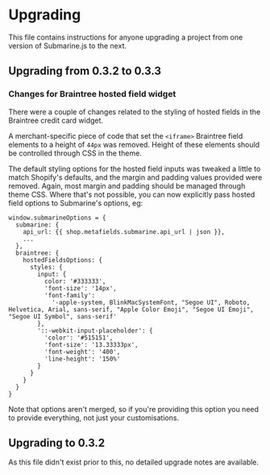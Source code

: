 # Upgrading
This file contains instructions for anyone upgrading a project from one version of Submarine.js to the next.

## Upgrading from 0.3.2 to 0.3.3

### Changes for Braintree hosted field widget
There were a couple of changes related to the styling of hosted fields in the Braintree credit card widget.

A merchant-specific piece of code that set the `<iframe>` Braintree field elements to a height of `44px` was removed.
Height of these elements should be controlled through CSS in the theme.

The default styling options for the hosted field inputs was tweaked a little to match Shopify's defaults, and the margin and padding values provided were removed.
Again, most margin and padding should be managed through theme CSS. Where that's not possible, you can now explicitly pass hosted field options to Submarine's options, eg:

```
window.submarineOptions = {
  submarine: {
    api_url: {{ shop.metafields.submarine.api_url | json }},
    ...
  },
  braintree: {
    hostedFieldsOptions: {
      styles: {
        input: {
          color: '#333333',
          'font-size': '14px',
          'font-family':
            '-apple-system, BlinkMacSystemFont, "Segoe UI", Roboto, Helvetica, Arial, sans-serif, "Apple Color Emoji", "Segoe UI Emoji", "Segoe UI Symbol", sans-serif'
        },
        '::-webkit-input-placeholder': {
          'color': '#515151',
          'font-size': '13.33333px',
          'font-weight': '400',
          'line-height': '150%'
        }
      }
    }
  }
}
```

Note that options aren't merged, so if you're providing this option you need to provide everything, not just your customisations.

## Upgrading to 0.3.2
As this file didn't exist prior to this, no detailed upgrade notes are available.
